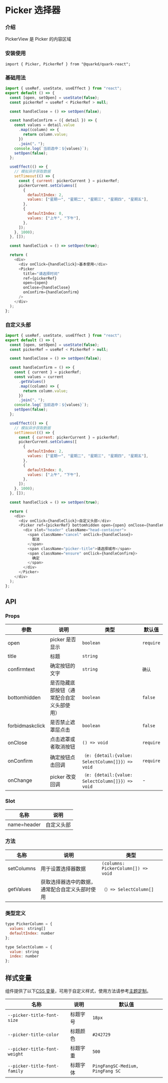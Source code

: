 # Picker 选择器

### 介绍

PickerView 是 Picker 的内容区域

### 安装使用

```tsx
import { Picker, PickerRef } from "@quarkd/quark-react";
```

### 基础用法

```js
import { useRef, useState, useEffect } from "react";
export default () => {
  const [open, setOpen] = useState(false);
  const pickerRef = useRef < PickerRef > null;

  const handleClose = () => setOpen(false);

  const handleConfirm = ({ detail }) => {
    const values = detail.value
      .map((column) => {
        return column.value;
      })
      .join("，");
    console.log(`当前选中：${values}`);
    setOpen(false);
  };

  useEffect(() => {
    // 模拟异步获取数据
    setTimeout(() => {
      const { current: pickerCurrent } = pickerRef;
      pickerCurrent.setColumns([
        {
          defaultIndex: 2,
          values: ["星期一", "星期二", "星期三", "星期四", "星期五"],
        },
        {
          defaultIndex: 0,
          values: ["上午", "下午"],
        },
      ]);
    }, 1000);
  }, []);

  const handleClick = () => setOpen(true);

  return (
    <div>
      <div onClick={handleClick}>基本使用</div>
      <Picker
        title="请选择时间"
        ref={pickerRef}
        open={open}
        onClose={handleClose}
        onConfirm={handleConfirm}
      />
    </div>
  );
};
```

### 自定义头部

```js
import { useRef, useState, useEffect } from "react";
export default () => {
  const [open, setOpen] = useState(false);
  const pickerRef = useRef < PickerRef > null;

  const handleClose = () => setOpen(false);

  const handleConfirm = () => {
    const { current } = pickerRef;
    const values = current
      .getValues()
      .map((column) => {
        return column.value;
      })
      .join("，");
    console.log(`当前选中：${values}`);
    setOpen(false);
  };

  useEffect(() => {
    // 模拟异步获取数据
    setTimeout(() => {
      const { current: pickerCurrent } = pickerRef;
      pickerCurrent.setColumns([
        {
          defaultIndex: 2,
          values: ["星期一", "星期二", "星期三", "星期四", "星期五"],
        },
        {
          defaultIndex: 0,
          values: ["上午", "下午"],
        },
      ]);
    }, 1000);
  }, []);

  const handleClick = () => setOpen(true);

  return (
    <div>
      <div onClick={handleClick}>自定义头部</div>
      <Picker ref={pickerRef} bottomhidden open={open} onClose={handleClose}>
        <div slot="header" className="head-container">
          <span className="cancel" onClick={handleClose}>
            取消
          </span>
          <span className="picker-title">请选择城市</span>
          <span className="ensure" onClick={handleConfirm}>
            确定
          </span>
        </div>
      </Picker>
    </div>
  );
};
```

## API

### Props

| 参数            | 说明                                       | 类型                                             | 默认值     |
| --------------- | ------------------------------------------ | ------------------------------------------------ | ---------- |
| open            | picker 是否显示                            | `boolean`                                        | `require`  |
| title           | 标题                                       | `string`                                        |
| confirmtext     | 确定按钮的文字                             | `string`                                         | `确认`     |
| bottomhidden    | 是否隐藏底部按钮（通常配合自定义头部使用） | `boolean`                                        | `false`    |
| forbidmaskclick | 是否禁止遮罩层点击                         | `boolean`                                        | `false`    |
| onClose         | 点击遮罩或者取消按钮                       | `() => void`                                     | `require` |
| onConfirm       | 确定按钮点击回调                           | `（e: {detail:{value: SelectColumn[]}}）=> void` | `require`  |
| onChange        | picker 改变回调                            | `（e: {detail:{value: SelectColumn[]}}）=> void` | -          |

### Slot

| 名称        | 说明       |
| ----------- | ---------- |
| name=header | 自定义头部 |

### 方法

| 名称       | 说明                                           | 类型                                |
| ---------- | ---------------------------------------------- | ----------------------------------- |
| setColumns | 用于设置选择器数据                             | `(columns: PickerColumn[]) => void` |
| getValues  | 获取选择器选中的数据，通常配合自定义头部时使用 | `（）=> SelectColumn[]`             |

### 类型定义

```js
type PickerColumn = {
  values: string[]
  defaultIndex: number
};

type SelectColumn = {
  value: string
  index: number
};
```

## 样式变量

组件提供了以下[CSS 变量](https://developer.mozilla.org/zh-CN/docs/Web/CSS/Using_CSS_custom_properties)，可用于自定义样式，使用方法请参考[主题定制](#/zh-CN/guide/theme)。

| 名称                         | 说明     | 默认值                           |
| ---------------------------- | -------- | -------------------------------- |
| `--picker-title-font-size`   | 标题字号 | `18px`                           |
| `--picker-title-color`       | 标题颜色 | `#242729`                        |
| `--picker-title-font-weight` | 标题字重 | `500`                            |
| `--picker-title-font-family` | 标题字体 | `PingFangSC-Medium, PingFang SC` |
